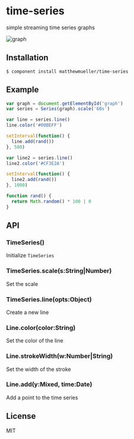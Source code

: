
# time-series

  simple streaming time series graphs

  ![graph](http://i.cloudup.com/ieUMBoog5qL.png)

## Installation

    $ component install matthewmueller/time-series

## Example

```js
var graph = document.getElementById('graph')
var series = Series(graph).scale('60s')

var line = series.line()
line.color('#00BEFF')

setInterval(function() {
  line.add(rand())
}, 500)

var line2 = series.line()
line2.color('#CF3E2A')

setInterval(function() {
  line2.add(rand())
}, 1000)

function rand() {
  return Math.random() * 100 | 0
}
```

## API

### TimeSeries()

  Initialize `TimeSeries`

### TimeSeries.scale(s:String|Number)

  Set the scale

### TimeSeries.line(opts:Object)

  Create a new line

### Line.color(color:String)

  Set the color of the line

### Line.strokeWidth(w:Number|String)

  Set the width of the stroke

### Line.add(y:Mixed, time:Date)

  Add a point to the time series

## License

  MIT
